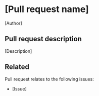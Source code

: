 # [Pull request name]

[Author]

## Pull request description
[Description]


## Related 
Pull request relates to the following issues:
- [Issue]
